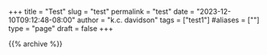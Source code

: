 +++
title = "Test"
slug = "test"
permalink = "test"
date = "2023-12-10T09:12:48-08:00"
author = "k.c. davidson"
tags = ["test1"]
#aliases = [""]
type = "page"
draft = false
+++

{{% archive %}}

